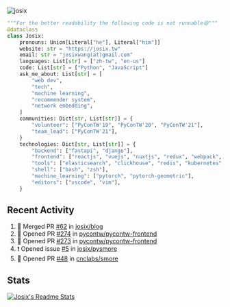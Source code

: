 ![josix](https://komarev.com/ghpvc/?username=josix)
```python
"""For the better readability the following code is not runnable😆"""
@dataclass
class Josix:
    pronouns: Union[Literal["he"], Literal["him"]]
    website: str = "https://josix.tw"
    email: str = "josixwang(at)gmail.com"
    languages: List[str] = ["zh-tw", "en-us"]
    code: List[str] = ["Python", "JavaScript"]
    ask_me_about: List[str] = [
        "web dev",
        "tech",
        "machine learning",
        "recommender system",
        "network embedding",
    ]
    communities: Dict[str, List[str]] = {
        "volunteer": ["PyConTW'19", "PyConTW'20", "PyConTW'21"],
        "team_lead": ["PyConTW'21"],
    }
    technologies: Dict[str, List[str]] = {
        "backend": ["fastapi", "django"],
        "frontend": ["reactjs", "vuejs", "nuxtjs", "redux", "webpack", "tailwindcss"],
        "tools": ["elasticsearch", "clickhouse", "redis", "kubernetes", "docker"],
        "shell": ["bash", "zsh"],
        "machine_learning": ["pytorch", "pytorch-geometric"],
        "editors": ["vscode", "vim"],
    }
```
## Recent Activity
<!--START_SECTION:activity-->
1. 🎉 Merged PR [#62](https://github.com/josix/blog/pull/62) in [josix/blog](https://github.com/josix/blog)
2. 💪 Opened PR [#274](https://github.com/pycontw/pycontw-frontend/pull/274) in [pycontw/pycontw-frontend](https://github.com/pycontw/pycontw-frontend)
3. 💪 Opened PR [#273](https://github.com/pycontw/pycontw-frontend/pull/273) in [pycontw/pycontw-frontend](https://github.com/pycontw/pycontw-frontend)
4. ❗️ Opened issue [#5](https://github.com/josix/pysmore/issues/5) in [josix/pysmore](https://github.com/josix/pysmore)
5. 💪 Opened PR [#48](https://github.com/cnclabs/smore/pull/48) in [cnclabs/smore](https://github.com/cnclabs/smore)
<!--END_SECTION:activity-->



## Stats
[![Josix's Readme Stats](https://github-readme-stats.vercel.app/api?username=josix&show_icons=true&theme=default&count_private=true&card_width=400)](https://github.com/anuraghazra/github-readme-stats)
